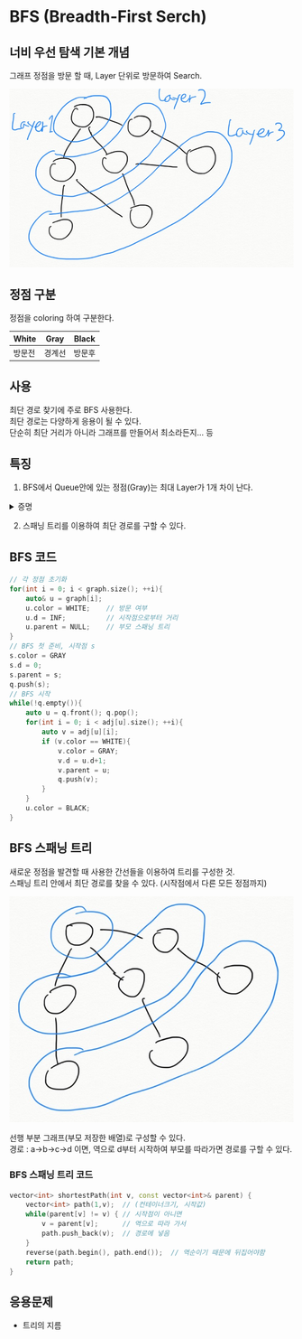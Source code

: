 # BFS (Breadth-First Serch)
  
## 너비 우선 탐색 기본 개념

그래프 정점을 방문 할 때, Layer 단위로 방문하여 Search.  

![pictures/BFS_Layer_tree.png](pictures/BFS_Layer_tree.png)

## 정점 구분

정점을 coloring 하여 구분한다.  
  
White | Gray | Black |
------|------|-------|
방문전 | 경계선 | 방문후
  
## 사용
최단 경로 찾기에 주로 BFS 사용한다.  
최단 경로는 다양하게 응용이 될 수 있다.  
단순히 최단 거리가 아니라 그래프를 만들어서 최소라든지... 등  
  
## 특징
1. BFS에서 Queue안에 있는 정점(Gray)는 최대 Layer가 1개 차이 난다.
<details>
<summary>증명</summary>
<div markdown="1">
<img src="pictures/BFS_Q_Layer.png">
</div>
</details>  
  
2. 스패닝 트리를 이용하여 최단 경로를 구할 수 있다.  

## BFS 코드
```c++
// 각 정점 초기화
for(int i = 0; i < graph.size(); ++i){
    auto& u = graph[i];
    u.color = WHITE;    // 방문 여부
    u.d = INF;          // 시작점으로부터 거리
    u.parent = NULL;    // 부모 스패닝 트리
}
// BFS 첫 준비, 시작점 s
s.color = GRAY
s.d = 0;
s.parent = s;
q.push(s);
// BFS 시작
while(!q.empty()){
    auto u = q.front(); q.pop();
    for(int i = 0; i < adj[u].size(); ++i){
        auto v = adj[u][i];
        if (v.color == WHITE){
            v.color = GRAY;
            v.d = u.d+1;
            v.parent = u;
            q.push(v);
        }
    }
    u.color = BLACK;
}
```

## BFS 스패닝 트리

새로운 정점을 발견할 때 사용한 간선들을 이용하여 트리를 구성한 것.  
스패닝 트리 안에서 최단 경로를 찾을 수 있다. (시작점에서 다른 모든 정점까지)  

![pictures/BFS_spanning_tree.png](pictures/BFS_spanning_tree.png)

선행 부분 그래프(부모 저장한 배열)로 구성할 수 있다.  
경로 : a->b->c->d 이면,  역으로 d부터 시작하여 부모를 따라가면 경로를 구할 수 있다.  

### BFS 스패닝 트리 코드
```c++
vector<int> shortestPath(int v, const vector<int>& parent) {
    vector<int> path(1,v);  // (컨테이너크기, 시작값)
    while(parent[v] != v) { // 시작점이 아니면
        v = parent[v];      // 역으로 따라 가서
        path.push_back(v);  // 경로에 넣음
    }
    reverse(path.begin(), path.end());  // 역순이기 때문에 뒤집어야함
    return path;
}
```

## 응용문제
- 트리의 지름
